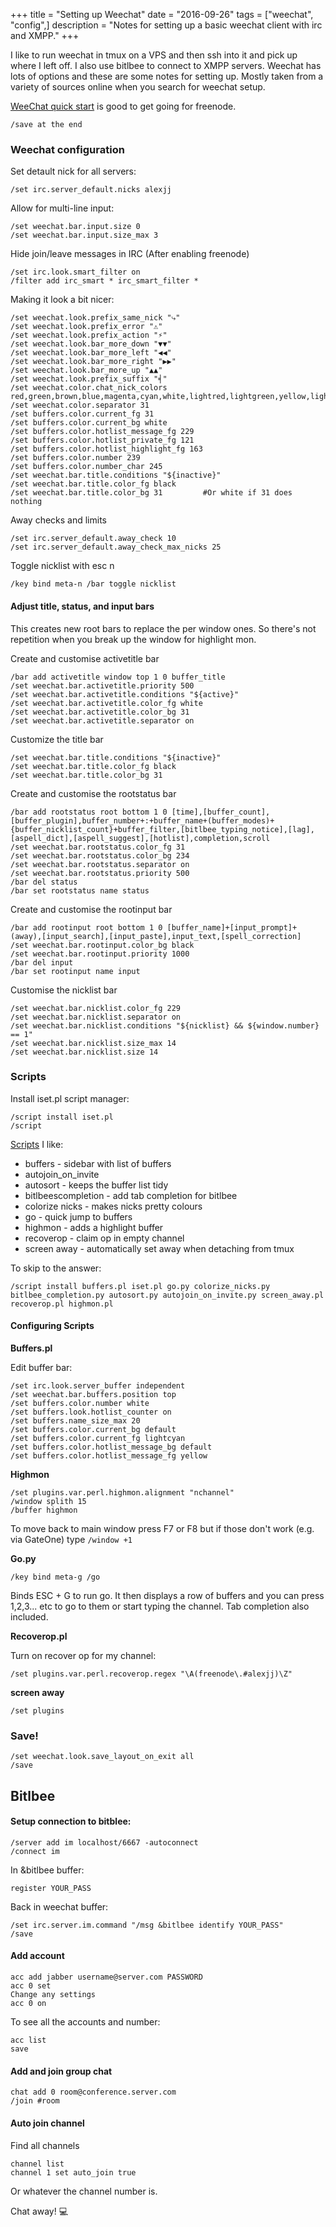 +++
title = "Setting up Weechat"
date = "2016-09-26"
tags = ["weechat", "config",]
description = "Notes for setting up a basic weechat client with irc and XMPP."
+++

I like to run weechat in tmux on a VPS and then ssh into it and pick up where I left off. I also use bitlbee to connect to XMPP servers. Weechat has lots of options and these are some notes for setting up. Mostly taken from a variety of sources online when you search for weechat setup.


[WeeChat quick start](https://weechat.org/files/doc/stable/weechat_quickstart.en.html) is good to get going for freenode.

    /save at the end


### Weechat configuration

Set detault nick for all servers:

    /set irc.server_default.nicks alexjj

Allow for multi-line input:

    /set weechat.bar.input.size 0
    /set weechat.bar.input.size_max 3

Hide join/leave messages in IRC (After enabling freenode)

    /set irc.look.smart_filter on
    /filter add irc_smart * irc_smart_filter *

Making it look a bit nicer:

    /set weechat.look.prefix_same_nick "⤷"
    /set weechat.look.prefix_error "⚠"
    /set weechat.look.prefix_action "⚡"
    /set weechat.look.bar_more_down "▼▼"
    /set weechat.look.bar_more_left "◀◀"
    /set weechat.look.bar_more_right "▶▶"
    /set weechat.look.bar_more_up "▲▲"
    /set weechat.look.prefix_suffix "╡"
    /set weechat.color.chat_nick_colors red,green,brown,blue,magenta,cyan,white,lightred,lightgreen,yellow,lightblue,lightmagenta,lightcyan
    /set weechat.color.separator 31
    /set buffers.color.current_fg 31
    /set buffers.color.current_bg white
    /set buffers.color.hotlist_message_fg 229
    /set buffers.color.hotlist_private_fg 121
    /set buffers.color.hotlist_highlight_fg 163
    /set buffers.color.number 239
    /set buffers.color.number_char 245
    /set weechat.bar.title.conditions "${inactive}"
    /set weechat.bar.title.color_fg black
    /set weechat.bar.title.color_bg 31         #Or white if 31 does nothing



Away checks and limits

    /set irc.server_default.away_check 10
    /set irc.server_default.away_check_max_nicks 25

Toggle nicklist with esc n

    /key bind meta-n /bar toggle nicklist

#### Adjust title, status, and input bars

This creates new root bars to replace the per window ones. So there's not repetition when you break up the window for highlight mon.

Create and customise activetitle bar

    /bar add activetitle window top 1 0 buffer_title
    /set weechat.bar.activetitle.priority 500
    /set weechat.bar.activetitle.conditions "${active}"
    /set weechat.bar.activetitle.color_fg white
    /set weechat.bar.activetitle.color_bg 31
    /set weechat.bar.activetitle.separator on

Customize the title bar

    /set weechat.bar.title.conditions "${inactive}"
    /set weechat.bar.title.color_fg black
    /set weechat.bar.title.color_bg 31

Create and customise the rootstatus bar

    /bar add rootstatus root bottom 1 0 [time],[buffer_count],[buffer_plugin],buffer_number+:+buffer_name+(buffer_modes)+{buffer_nicklist_count}+buffer_filter,[bitlbee_typing_notice],[lag],[aspell_dict],[aspell_suggest],[hotlist],completion,scroll
    /set weechat.bar.rootstatus.color_fg 31
    /set weechat.bar.rootstatus.color_bg 234
    /set weechat.bar.rootstatus.separator on
    /set weechat.bar.rootstatus.priority 500
    /bar del status
    /bar set rootstatus name status

Create and customise the rootinput bar

    /bar add rootinput root bottom 1 0 [buffer_name]+[input_prompt]+(away),[input_search],[input_paste],input_text,[spell_correction]
    /set weechat.bar.rootinput.color_bg black
    /set weechat.bar.rootinput.priority 1000
    /bar del input
    /bar set rootinput name input

Customise the nicklist bar

    /set weechat.bar.nicklist.color_fg 229
    /set weechat.bar.nicklist.separator on
    /set weechat.bar.nicklist.conditions "${nicklist} && ${window.number} == 1"
    /set weechat.bar.nicklist.size_max 14
    /set weechat.bar.nicklist.size 14

### Scripts

Install iset.pl script manager:

    /script install iset.pl
    /script

[Scripts](https://weechat.org/scripts/) I like:

* buffers - sidebar with list of buffers
* autojoin_on_invite
* autosort - keeps the buffer list tidy
* bitlbeescompletion - add tab completion for bitlbee
* colorize nicks - makes nicks pretty colours
* go - quick jump to buffers
* highmon - adds a highlight buffer
* recoverop - claim op in empty channel
* screen away - automatically set away when detaching from tmux

To skip to the answer:

    /script install buffers.pl iset.pl go.py colorize_nicks.py bitlbee_completion.py autosort.py autojoin_on_invite.py screen_away.pl recoverop.pl highmon.pl

#### Configuring Scripts

**Buffers.pl**

Edit buffer bar:

    /set irc.look.server_buffer independent
    /set weechat.bar.buffers.position top
    /set buffers.color.number white
    /set buffers.look.hotlist_counter on
    /set buffers.name_size_max 20
    /set buffers.color.current_bg default
    /set buffers.color.current_fg lightcyan
    /set buffers.color.hotlist_message_bg default
    /set buffers.color.hotlist_message_fg yellow


**Highmon**


    /set plugins.var.perl.highmon.alignment "nchannel"
    /window splith 15
    /buffer highmon

To move back to main window press F7 or F8 but if those don't work (e.g. via GateOne) type <code>/window +1</code>

**Go.py**


    /key bind meta-g /go

Binds ESC + G to run go. It then displays a row of buffers and you can press 1,2,3... etc to go to them or start typing the channel. Tab completion also included.

**Recoverop.pl**

Turn on recover op for my channel:

    /set plugins.var.perl.recoverop.regex "\A(freenode\.#alexjj)\Z"

**screen away**

    /set plugins


### Save!

    /set weechat.look.save_layout_on_exit all
    /save



## Bitlbee

#### Setup connection to bitblee:

    /server add im localhost/6667 -autoconnect
    /connect im
In &bitlbee buffer:

    register YOUR_PASS
Back in weechat buffer:

    /set irc.server.im.command "/msg &bitlbee identify YOUR_PASS"
    /save

#### Add account

    acc add jabber username@server.com PASSWORD
    acc 0 set
    Change any settings
    acc 0 on

To see all the accounts and number:

    acc list
    save
#### Add and join group chat

    chat add 0 room@conference.server.com
    /join #room

#### Auto join channel

Find all channels

    channel list
    channel 1 set auto_join true

Or whatever the channel number is.

Chat away! 💻
